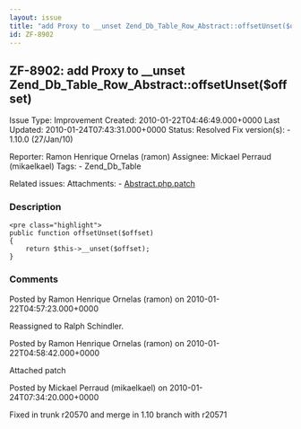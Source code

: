 ```yaml
---
layout: issue
title: "add Proxy to __unset Zend_Db_Table_Row_Abstract::offsetUnset($offset)"
id: ZF-8902
---
```


ZF-8902: add Proxy to \_\_unset Zend\_Db\_Table\_Row\_Abstract::offsetUnset($offset)
------------------------------------------------------------------------------------

 Issue Type: Improvement Created: 2010-01-22T04:46:49.000+0000 Last Updated: 2010-01-24T07:43:31.000+0000 Status: Resolved Fix version(s): - 1.10.0 (27/Jan/10)
 
 Reporter:  Ramon Henrique Ornelas (ramon)  Assignee:  Mickael Perraud (mikaelkael)  Tags: - Zend\_Db\_Table
 
 Related issues: 
 Attachments: - [Abstract.php.patch](/issues/secure/attachment/12676/Abstract.php.patch)
 
### Description

 
    <pre class="highlight">
    public function offsetUnset($offset)
    {
        return $this->__unset($offset);
    }


 

 

### Comments

Posted by Ramon Henrique Ornelas (ramon) on 2010-01-22T04:57:23.000+0000

Reassigned to Ralph Schindler.

 

 

Posted by Ramon Henrique Ornelas (ramon) on 2010-01-22T04:58:42.000+0000

Attached patch

 

 

Posted by Mickael Perraud (mikaelkael) on 2010-01-24T07:34:20.000+0000

Fixed in trunk r20570 and merge in 1.10 branch with r20571

 

 